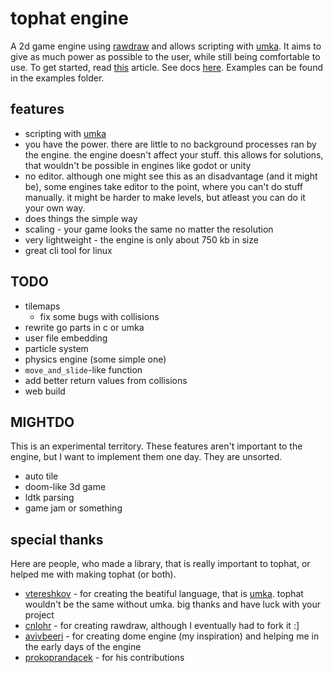# tophat engine
A 2d game engine using [rawdraw](https://github.com/cntools/rawdraw) and allows scripting with [umka](https://github.com/vtereshkov/umka-lang). It aims to give as much power as possible to the user, while still being comfortable to use. To get started, read [this](https://github.com/marekmaskarinec/tophat/wiki/getting-started) article. See docs [here](https://github.com/marekmaskarinec/tophat/wiki/Umka-libraries). Examples can be found in the examples folder.

## features

- scripting with [umka](https://github.com/vtereshkov/umka-lang)
- you have the power. there are little to no background processes ran by the engine. the engine doesn't affect your stuff. this allows for solutions, that wouldn't be possible in engines like godot or unity
- no editor. although one might see this as an disadvantage (and it might be), some engines take editor to the point, where you can't do stuff manually. it might be harder to make levels, but atleast you can do it your own way.
- does things the simple way
- scaling - your game looks the same no matter the resolution
- very lightweight - the engine is only about 750 kb in size
- great cli tool for linux

## TODO

- tilemaps
	- fix some bugs with collisions
- rewrite go parts in c or umka
- user file embedding
- particle system
- physics engine (some simple one)
- `move_and_slide`-like function
- add better return values from collisions
- web build

## MIGHTDO

This is an experimental territory. These features aren't important to the engine, but I want to implement them one day. They are unsorted.

- auto tile
- doom-like 3d game
- ldtk parsing
- game jam or something

## special thanks

Here are people, who made a library, that is really important to tophat, or helped me with making tophat (or both).

- [vtereshkov](https://github.com/vtereshkov) - for creating the beatiful language, that is [umka](https://github.com/vtereshkov/umka-lang). tophat wouldn't be the same without umka. big thanks and have luck with your project
- [cnlohr](https://github.com/cnlohr) - for creating rawdraw, although I eventually had to fork it :]
- [avivbeeri](https://github.com/avivbeeri) - for creating dome engine (my inspiration) and helping me in the early days of the engine
- [prokoprandacek](https://github.com/prokoprandacek) - for his contributions
